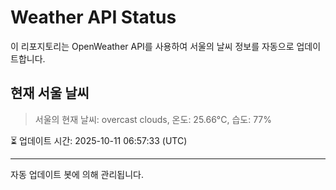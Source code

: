 
# Weather API Status

이 리포지토리는 OpenWeather API를 사용하여 서울의 날씨 정보를 자동으로 업데이트합니다.

## 현재 서울 날씨
> 서울의 현재 날씨: overcast clouds, 온도: 25.66°C, 습도: 77%

⏳ 업데이트 시간: 2025-10-11 06:57:33 (UTC)

---
자동 업데이트 봇에 의해 관리됩니다.
